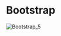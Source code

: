 # Bootstrap
![Bootstrap_5](https://github.com/Diana-def/Bootstrap/assets/112267131/ca33a238-981c-44b4-ba61-1f2ddd756de6)

